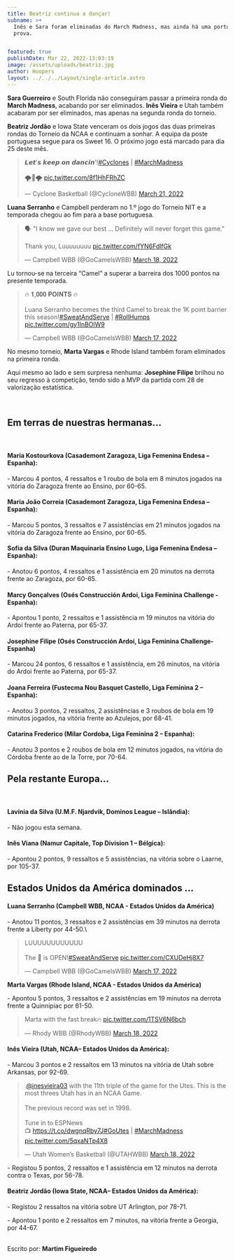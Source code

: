 ```yaml
---
title: Beatriz continua a dançar!
subname: >+
  Inês e Sara foram eliminadas do March Madness, mas ainda há uma portuguesa em
  prova.


featured: true
publishDate: Mar 22, 2022-13:03:19
image: /assets/uploads/beatriz.jpg
author: Hoopers
layout: ../../../Layout/single-article.astro
---
```

**Sara Guerreiro** e South Florida não conseguiram passar a primeira ronda do **March Madness**, acabando por ser eliminados. **Inês Vieira** e Utah também acabaram por ser eliminados, mas apenas na segunda ronda do torneio.

**Beatriz Jordão** e Iowa State venceram os dois jogos das duas primeiras rondas do Torneio da NCAA e continuam a sonhar. A equipa da poste portuguesa segue para os Sweet 16. O próximo jogo está marcado para dia 25 deste mês.

<blockquote class="twitter-tweet"><p lang="en" dir="ltr">𝙇𝙚𝙩&#39;𝙨 𝙠𝙚𝙚𝙥 𝙤𝙣 𝙙𝙖𝙣𝙘𝙞𝙣&#39;!<a href="https://twitter.com/hashtag/Cyclones?src=hash&amp;ref_src=twsrc%5Etfw">#Cyclones</a> | <a href="https://twitter.com/hashtag/MarchMadness?src=hash&amp;ref_src=twsrc%5Etfw">#MarchMadness</a><br><br>🌪️🏀🌪️ <a href="https://t.co/8f1HhFRhZC">pic.twitter.com/8f1HhFRhZC</a></p>&mdash; Cyclone Basketball (@CycloneWBB) <a href="https://twitter.com/CycloneWBB/status/1505739279800029186?ref_src=twsrc%5Etfw">March 21, 2022</a></blockquote>

**Luana Serranho** e Campbell perderam no 1.º jogo do Torneio NIT e a temporada chegou ao fim para a base portuguesa.

<blockquote class="twitter-tweet"><p lang="en" dir="ltr">🗣 &quot;I know we gave our best ... Definitely will never forget this game.&quot;<br><br>Thank you, Luuuuuuuu <a href="https://t.co/fYN6FdlfGk">pic.twitter.com/fYN6FdlfGk</a></p>&mdash; Campbell WBB (@GoCamelsWBB) <a href="https://twitter.com/GoCamelsWBB/status/1504836272212234245?ref_src=twsrc%5Etfw">March 18, 2022</a></blockquote>

Lu tornou-se na terceira “Camel” a superar a barreira dos 1000 pontos na presente temporada.

<blockquote class="twitter-tweet"><p lang="en" dir="ltr">🔥 𝟏,𝟎𝟎𝟎 𝐏𝐎𝐈𝐍𝐓𝐒 🔥<br><br>Luana Serranho becomes the third Camel to break the 1K point barrier this season!<a href="https://twitter.com/hashtag/SweatAndServe?src=hash&amp;ref_src=twsrc%5Etfw">#SweatAndServe</a> | <a href="https://twitter.com/hashtag/RollHumps?src=hash&amp;ref_src=twsrc%5Etfw">#RollHumps</a> <a href="https://t.co/gy1InBOlW9">pic.twitter.com/gy1InBOlW9</a></p>&mdash; Campbell WBB (@GoCamelsWBB) <a href="https://twitter.com/GoCamelsWBB/status/1504261506376032259?ref_src=twsrc%5Etfw">March 17, 2022</a></blockquote>

No mesmo torneio, **Marta Vargas** e Rhode Island também foram eliminados na primeira ronda.

Aqui mesmo ao lado e sem surpresa nenhuma: **Josephine Filipe** brilhou no seu regresso à competição, tendo sido a MVP da partida com 28 de valorização estatística. 

</br>

## Em terras de nuestras hermanas…

</br>



#### Maria Kostourkova (Casademont Zaragoza, Liga Femenina Endesa – Espanha):

\- Marcou 4 pontos, 4 ressaltos e 1 roubo de bola em 8 minutos jogados na vitória do Zaragoza frente ao Ensino, por 60-65.



#### Maria João Correia (Casademont Zaragoza, Liga Femenina Endesa – Espanha):

\- Marcou 5 pontos, 3 ressaltos e 7 assistências em 21 minutos jogados na vitória do Zaragoza frente ao Ensino, por 60-65.



#### Sofia da Silva (Duran Maquinaria Ensino Lugo, Liga Femenina Endesa – Espanha):

\- Anotou 6 pontos, 4 ressaltos e 1 assistência em 20 minutos na derrota frente ao Zaragoza, por 60-65.



#### Marcy Gonçalves (Osés Construcción Ardoi, Liga Feminina Challenge - Espanha): 

\- Apontou 1 ponto, 2 ressaltos e 1 assistência m 19 minutos na vitória do Ardoi frente ao Paterna, por 65-37.



#### Josephine Filipe (Osés Construcción Ardoi, Liga Feminina Challenge- Espanha)

\- Marcou 24 pontos, 6 ressaltos e 1 assistência, em 26 minutos, na vitória do Ardoi frente ao Paterna, por 65-37.



#### Joana Ferreira (Fustecma Nou Basquet Castello, Liga Feminina 2 – Espanha):

\- Anotou 3 pontos, 2 ressaltos, 2 assistências e 3 roubos de bola em 19 minutos jogados, na vitória frente ao Azulejos, por 68-41.



#### Catarina Frederico (Milar Cordoba, Liga Feminina 2 – Espanha):

\- Anotou 3 pontos e 2 roubos de bola em 12 minutos jogados, na vitória do Córdoba frente ao de la Torre, por 70-64.



## Pela restante Europa…

</br>



#### Lavínia da Silva (U.M.F. Njardvik, Dominos League – Islândia):

\- Não jogou esta semana.



#### Inês Viana (Namur Capitale, Top Division 1 – Bélgica):

\- Apontou 2 pontos, 9 ressaltos e 5 assistências, na vitória sobre o Laarne, por 105-37.



## Estados Unidos da América dominados …



#### Luana Serranho (Campbell WBB, NCAA - Estados Unidos da América)

\- Anotou 11 pontos, 3 ressaltos e 2 assistências em 39 minutos na derrota frente a Liberty por 44-50.\
<blockquote class="twitter-tweet"><p lang="en" dir="ltr">LUUUUUUUUUUUU <br><br>The 🏦 is OPEN!<a href="https://twitter.com/hashtag/SweatAndServe?src=hash&amp;ref_src=twsrc%5Etfw">#SweatAndServe</a> <a href="https://t.co/CXUDeHj8X7">pic.twitter.com/CXUDeHj8X7</a></p>&mdash; Campbell WBB (@GoCamelsWBB) <a href="https://twitter.com/GoCamelsWBB/status/1504253582060797956?ref_src=twsrc%5Etfw">March 17, 2022</a></blockquote>



**Marta Vargas (Rhode Island, NCAA - Estados Unidos da América)**

\- Apontou 5 pontos, 3 ressaltos e 2 assistências em 19 minutos na derrota frente a Quinnipiac por 61-50.

<blockquote class="twitter-tweet"><p lang="en" dir="ltr">Marta with the fast break🔥 <a href="https://t.co/1TSV6N6bch">pic.twitter.com/1TSV6N6bch</a></p>&mdash; Rhody WBB (@RhodyWBB) <a href="https://twitter.com/RhodyWBB/status/1504946069989376001?ref_src=twsrc%5Etfw">March 18, 2022</a></blockquote> 

#### Inês Vieira (Utah, NCAA– Estados Unidos da América):

\- Marcou 3 pontos e 2 ressaltos em 13 minutos na vitória de Utah sobre Arkansas, por 92-69.

<blockquote class="twitter-tweet"><p lang="en" dir="ltr">.<a href="https://twitter.com/inesvieira03?ref_src=twsrc%5Etfw">@inesvieira03</a> with the 11th triple of the game for the Utes. This is the most threes Utah has in an NCAA Game. <br><br>The previous record was set in 1998. <br><br>Tune in to ESPNews<br>📺 <a href="https://t.co/dwgnqRby7J">https://t.co/dwgnqRby7J</a><a href="https://twitter.com/hashtag/GoUtes?src=hash&amp;ref_src=twsrc%5Etfw">#GoUtes</a> | <a href="https://twitter.com/hashtag/MarchMadness?src=hash&amp;ref_src=twsrc%5Etfw">#MarchMadness</a> <a href="https://t.co/5qxaNTp4X8">pic.twitter.com/5qxaNTp4X8</a></p>&mdash; Utah Women’s Basketball (@UTAHWBB) <a href="https://twitter.com/UTAHWBB/status/1504955440932790273?ref_src=twsrc%5Etfw">March 18, 2022</a></blockquote>



\- Registou 5 pontos, 2 ressaltos e 1 assistência em 12 minutos na derrota contra o Texas, por 56-78.



#### Beatriz Jordão (Iowa State, NCAA– Estados Unidos da América):

\- Registou 2 ressaltos na vitória sobre UT Arlington, por 78-71.

\- Apontou 1 ponto e 2 ressaltos em 7 minutos, na vitória frente a Georgia, por 44-67.

\
Escrito por: **Martim Figueiredo**

<script async src="https://platform.twitter.com/widgets.js" charset="utf-8"></script>